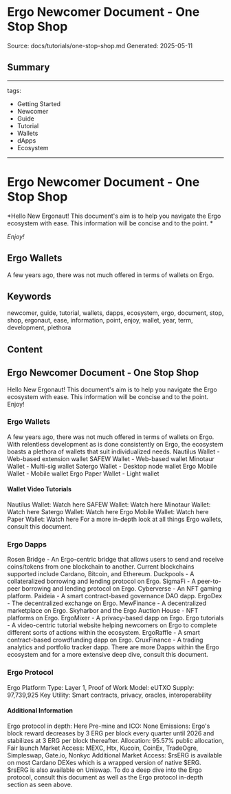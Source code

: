# Ergo Newcomer Document - One Stop Shop
Source: docs/tutorials/one-stop-shop.md
Generated: 2025-05-11

## Summary
 ---
tags:
  - Getting Started
  - Newcomer
  - Guide
  - Tutorial
  - Wallets
  - dApps
  - Ecosystem
---

# Ergo Newcomer Document - One Stop Shop

*Hello New Ergonaut! This document's aim is to help you navigate the Ergo ecosystem with ease. This information will be concise and to the point. *

*Enjoy!*

## Ergo Wallets

A few years ago, there was not much offered in terms of wallets on Ergo.

## Keywords
newcomer, guide, tutorial, wallets, dapps, ecosystem, ergo, document, stop, shop, ergonaut, ease, information, point, enjoy, wallet, year, term, development, plethora

## Content
## Ergo Newcomer Document - One Stop Shop
Hello New Ergonaut! This document's aim is to help you navigate the Ergo ecosystem with ease. This information will be concise and to the point.
Enjoy!

### Ergo Wallets
A few years ago, there was not much offered in terms of wallets on Ergo. With relentless development as is done consistently on Ergo, the ecosystem boasts a plethora of wallets that suit individualized needs.
Nautilus Wallet - Web-based extension wallet
SAFEW Wallet - Web-based wallet
Minotaur Wallet - Multi-sig wallet
Satergo Wallet - Desktop node wallet
Ergo Mobile Wallet - Mobile wallet
Ergo Paper Wallet - Light wallet

#### Wallet Video Tutorials
Nautilus Wallet: Watch here
SAFEW Wallet: Watch here
Minotaur Wallet: Watch here
Satergo Wallet: Watch here
Ergo Mobile Wallet: Watch here
Paper Wallet: Watch here
For a more in-depth look at all things Ergo wallets, consult this document.

### Ergo Dapps
Rosen Bridge - An Ergo-centric bridge that allows users to send and receive coins/tokens from one blockchain to another. Current blockchains supported include Cardano, Bitcoin, and Ethereum.
Duckpools - A collateralized borrowing and lending protocol on Ergo.
SigmaFi - A peer-to-peer borrowing and lending protocol on Ergo.
Cyberverse - An NFT gaming platform.
Paideia - A smart contract-based governance DAO dapp.
ErgoDex - The decentralized exchange on Ergo.
MewFinance - A decentralized marketplace on Ergo.
Skyharbor and the Ergo Auction House - NFT platforms on Ergo.
ErgoMixer - A privacy-based dapp on Ergo.
Ergo tutorials - A video-centric tutorial website helping newcomers on Ergo to complete different sorts of actions within the ecosystem.
ErgoRaffle - A smart contract-based crowdfunding dapp on Ergo.
CruxFinance - A trading analytics and portfolio tracker dapp.
There are more Dapps within the Ergo ecosystem and for a more extensive deep dive, consult this document.

### Ergo Protocol
Ergo Platform
Type: Layer 1, Proof of Work
Model: eUTXO
Supply: 97,739,925
Key Utility: Smart contracts, privacy, oracles, interoperability

#### Additional Information
Ergo protocol in depth: Here
Pre-mine and ICO: None
Emissions: Ergo's block reward decreases by 3 ERG per block every quarter until 2026 and stabilizes at 3 ERG per block thereafter.
Allocation: 95.57% public allocation, Fair launch
Market Access: MEXC, Htx, Kucoin, CoinEx, TradeOgre, Simpleswap, Gate.io, Nonkyc
Additional Market Access: $rsERG is available on most Cardano DEXes which is a wrapped version of native $ERG. $rsERG is also available on Uniswap.
To do a deep dive into the Ergo protocol, consult this document as well as the Ergo protocol in-depth section as seen above.
